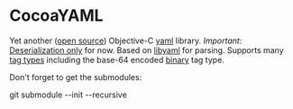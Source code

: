 # CocoaYAML

Yet another ([open source][]) Objective-C [yaml][] library. _Important_: [Deserialization only][#4] for now.
Based on [libyaml][] for parsing. Supports many [tag types][] including the base-64 encoded [binary][] tag type.

Don't forget to get the submodules:

  git submodule --init --recursive

   [yaml]: http://yaml.org
   [#4]: https://github.com/schwa/CocoaYAML/issues/4
   [open source]: https://github.com/schwa/CocoaYAML/blob/master/LICENSE.txt
   [libyaml]: http://pyyaml.org/wiki/LibYAML
   [binary]: http://yaml.org/type/binary.html
   [tag types]: http://yaml.org/type/